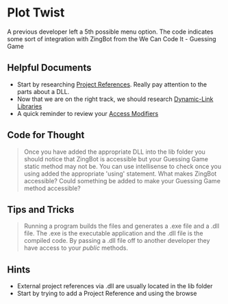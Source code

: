 ﻿# Plot Twist
A previous developer left a 5th possible menu option. The code indicates some sort of integration with ZingBot from the We Can Code It - Guessing Game

## Helpful Documents

- Start by researching [Project References](https://docs.microsoft.com/en-us/visualstudio/ide/managing-references-in-a-project?view=vs-2019#project-to-project-references). Really pay attention to the parts about a DLL.
- Now that we are on the right track, we should research [Dynamic-Link Libraries](https://docs.microsoft.com/en-us/windows/win32/dlls/dynamic-link-libraries)
- A quick reminder to review your [Access Modifiers](https://docs.microsoft.com/en-us/dotnet/csharp/programming-guide/classes-and-structs/access-modifiers)

## Code for Thought

> Once you have added the appropriate DLL into the lib folder you should notice that ZingBot is accessible but your Guessing Game static method may not be. You can use intellisense to check once you using added the appropriate 'using' statement. What makes ZingBot accessible? Could something be added to make your Guessing Game method accessible?

## Tips and Tricks

> Running a program builds the files and generates a .exe file and a .dll file. The .exe is the executable application and the .dll file is the compiled code. By passing a .dll file off to another developer they have access to your <em>public</em> methods.

## Hints

- External project references via .dll are usually located in the lib folder
- Start by trying to add a Project Reference and using the browse

